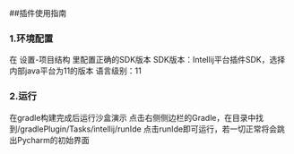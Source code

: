 ##插件使用指南

### 1.环境配置
在 设置-项目结构 里配置正确的SDK版本
SDK版本：Intellij平台插件SDK，选择内部java平台为11的版本
语言级别：11

### 2.运行
在gradle构建完成后运行沙盒演示
点击右侧侧边栏的Gradle，在目录中找到/gradlePlugin/Tasks/intellij/runIde
点击runIde即可运行，若一切正常将会跳出Pycharm的初始界面